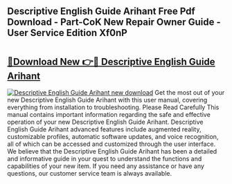 ## Descriptive English Guide Arihant Free Pdf Download - Part-CoK New Repair Owner Guide - User Service Edition Xf0nP

# <h2><a href="http://bc53744.oget.top/?id=Descriptive+English+Guide+Arihant">🔗Download New 👉🔴 Descriptive English Guide Arihant</a></h2>

[![Descriptive English Guide Arihant new download](https://i.imgur.com/5g1atiW.png)](http://bc53744.oget.top/?id=Descriptive+English+Guide+Arihant)
Get the most out of your new Descriptive English Guide Arihant with this user manual, covering everything from installation to troubleshooting. Please Read Carefully This manual contains important information regarding the safe and effective operation of your new Descriptive English Guide Arihant. Descriptive English Guide Arihant advanced features include augmented reality, customizable profiles, automatic software updates, and voice recognition, all of which can be accessed and customized through the user interface. We believe that the Descriptive English Guide Arihant has been a detailed and informative guide in your quest to understand the functions and capabilities of your new item. If you need any assistance or have any questions, our customer service team is always available.
